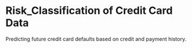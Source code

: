 # Risk_Classification of Credit Card Data
Predicting future credit card defaults based on credit and payment history.
